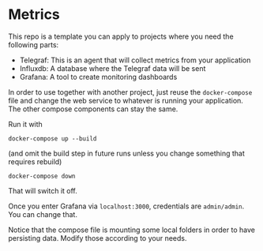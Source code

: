 # Metrics

This repo is a template you can apply to projects where you need the following parts:

- Telegraf: This is an agent that will collect metrics from your application 
- Influxdb: A database where the Telegraf data will be sent
- Grafana: A tool to create monitoring dashboards

In order to use together with another project, just reuse the `docker-compose` file and change the web service to whatever is running your application. The other compose components can stay the same. 

Run it with 

    docker-compose up --build

(and omit the build step in future runs unless you change something that requires rebuild)

    docker-compose down

That will switch it off. 

Once you enter Grafana via `localhost:3000`, credentials are `admin/admin`. You can change that. 

Notice that the compose file is mounting some local folders in order to have persisting data. Modify those according to your needs. 